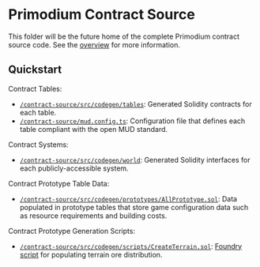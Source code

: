 # Primodium Contract Source

This folder will be the future home of the complete Primodium contract source code. See the [overview](../docs/pages/overview-source.mdx) for more information.

## Quickstart

Contract Tables:

- [`/contract-source/src/codegen/tables`](./src/codegen/tables): Generated Solidity contracts for each table.
- [`/contract-source/mud.config.ts`](./mud.config.ts): Configuration file that defines each table compliant with the open MUD standard.

Contract Systems:

- [`/contract-source/src/codegen/world`](./src/codegen/world): Generated Solidity interfaces for each publicly-accessible system.

Contract Prototype Table Data:

- [`/contract-source/src/codegen/prototypes/AllPrototype.sol`](./src/codegen/prototypes/AllPrototype.sol): Data populated in prototype tables that store game configuration data such as resource requirements and building costs.

Contract Prototype Generation Scripts:

- [`/contract-source/src/codegen/scripts/CreateTerrain.sol`](./src/codegen/scripts/CreateTerrain.sol): [Foundry script](https://book.getfoundry.sh/tutorials/solidity-scripting) for populating terrain ore distribution.
